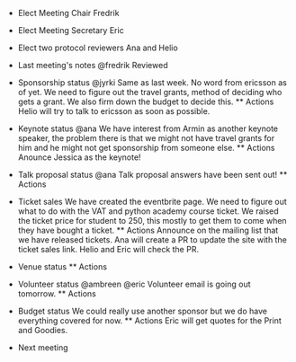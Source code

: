 * Elect Meeting Chair 
  Fredrik
* Elect Meeting Secretary
  Eric
* Elect two protocol reviewers
  Ana and Helio
* Last meeting's notes @fredrik
  Reviewed
* Sponsorship status @jyrki
  Same as last week. No word from ericsson as of yet. 
  We need to figure out the travel grants, method of deciding
  who gets a grant. We also firm down the budget to decide this.
** Actions
	Helio will try to talk to ericsson as soon as possible.

* Keynote status @ana
  We have interest from Armin as another keynote speaker, the problem
  there is that we might not have travel grants for him and he might
  not get sponsorship from someone else.
** Actions
	Anounce Jessica as the keynote!
* Talk proposal status @ana
  Talk proposal answers have been sent out!
** Actions
	
* Ticket sales
  We have created the eventbrite page. We need to figure out what to do
  with the VAT and python academy course ticket. We raised the ticket price
  for student to 250, this mostly to get them to come when they have bought
  a ticket.
** Actions
	Announce on the mailing list that we have released tickets.
	Ana will create a PR to update the site with the ticket sales link.
	Helio and Eric will check the PR.

* Venue status
** Actions

* Volunteer status @ambreen @eric
  Volunteer email is going out tomorrow.
** Actions

* Budget status 
  We could really use another sponsor but we do have everything covered for 
  now.
** Actions
  Eric will get quotes for the Print and Goodies.
  
* Next meeting

